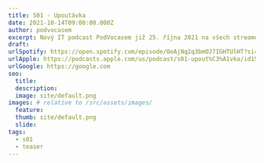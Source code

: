 ```yaml
---
title: S01 - Upoutávka
date: 2021-10-14T09:00:00.000Z
author: podvocasem
excerpt: Nový IT podcast PodVocasem již 25. října 2021 na všech streamovacích platformách!
draft: 
urlSpotify: https://open.spotify.com/episode/0oAjNq2q3bmOJ7IGHTUlHT?si=d66d9f90be1242a1
urlApple: https://podcasts.apple.com/us/podcast/s01-upout%C3%A1vka/id1590431276?i=1000538628154
urlGoogle: https://google.com
seo:
  title:
  description:
  image: site/default.png
images: # relative to /src/assets/images/
  feature:
  thumb: site/default.png
  slide:
tags:
  - s01
  - teaser
---
```

